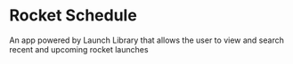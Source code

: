 # Rocket Schedule

An app powered by Launch Library that allows the user to view and search recent and upcoming rocket launches
